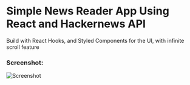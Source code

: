 # Simple News Reader App Using React and Hackernews API

Build with React Hooks, and Styled Components for the UI, with infinite scroll feature

### Screenshot:

![Screenshot](https://i.ibb.co/R0sD1tp/news.png)